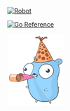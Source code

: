 
 [![Robot](https://img.shields.io/badge/Robot-00ADD8?style=flat&logo=robot&logoColor=white)](https://sites.google.com/view/tavakoli/home)

 [![Go Reference](https://pkg.go.dev/badge/golang.org/x/debug.svg)](https://pkg.go.dev/golang.org/x/debug) 

 
 <img src="https://github.com/mjavadtavakoli/library_manager/blob/main/gopher.svg" width="130"/>
